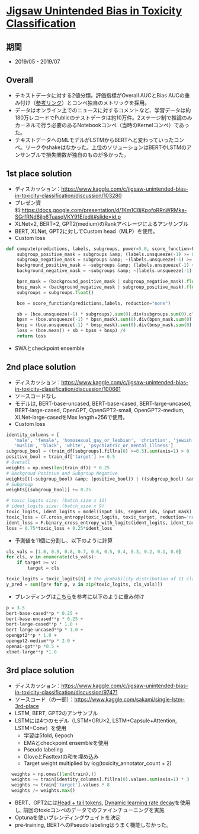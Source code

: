 # [Jigsaw Unintended Bias in Toxicity Classification](https://www.kaggle.com/c/jigsaw-unintended-bias-in-toxicity-classification/overview)

## 期間
- 2019/05 - 2019/07

## Overall
- テキストデータに対する2値分類。評価指標がOverall AUCとBias AUCの重み付け（[参考リンク](https://arxiv.org/abs/1903.04561)）とコンペ独自のメトリックを採用。
- データはオンライン上でのニュースに対するコメントなど、学習データは約180万レコードでPublicのテストデータは約10万件。2ステージ制で推論のみカーネルで行う必要のあるNotebookコンペ（当時のKernelコンペ）であった。
- テキストデータへのMLモデルがLSTMからBERTへと変わっていったコンペ。リークやshakeはなかった。上位のソリューションはBERTやLSTMのアンサンブルで損失関数が独自のものが多かった。

## 1st place solution
- ディスカッション：https://www.kaggle.com/c/jigsaw-unintended-bias-in-toxicity-classification/discussion/103280
- プレゼン資料:https://docs.google.com/presentation/d/1Km1C8jKpofoRRnWRMka-SGrfRNd8jlp6TuasqVKY91E/edit#slide=id.p
- XLNet×2, BERT×2, GPT2(medium)のRankアベレージによるアンサンブル
- BERT, XLNet, GPT2に対してCustom head（MLP）を使用。
- Custom loss
```python
def compute(predictions, labels, subgroups, power=5.0, score_function=F.binary_cross_entropy_with_logits):
    subgroup_positive_mask = subgroups &amp; (labels.unsqueeze(-1) >= 0.5)
    subgroup_negative_mask = subgroups &amp; ~(labels.unsqueeze(-1) >= 0.5)
    background_positive_mask = ~subgroups &amp; (labels.unsqueeze(-1) >= 0.5)
    background_negative_mask = ~subgroups &amp; ~(labels.unsqueeze(-1) >= 0.5)

    bpsn_mask = (background_positive_mask | subgroup_negative_mask).float()
    bnsp_mask = (background_negative_mask | subgroup_positive_mask).float()
    subgroups = subgroups.float()

    bce = score_function(predictions,labels, reduction="none")

    sb = (bce.unsqueeze(-1) * subgroups).sum(0).div(subgroups.sum(0).clamp(1.)).pow(power).mean().pow(1/power)
    bpsn = (bce.unsqueeze(-1) * bpsn_mask).sum(0).div(bpsn_mask.sum(0).clamp(1.)).pow(power).mean().pow(1/power)
    bnsp = (bce.unsqueeze(-1) * bnsp_mask).sum(0).div(bnsp_mask.sum(0).clamp(1.)).pow(power).mean().pow(1/power)
    loss = (bce.mean() + sb + bpsn + bnsp) /4
    return loss
```
- SWAとcheckpoint ensemble


## 2nd place solution
- ディスカッション：https://www.kaggle.com/c/jigsaw-unintended-bias-in-toxicity-classification/discussion/100661
- ソースコードなし
- モデルは, BERT-base-uncased, BERT-base-cased, BERT-large-uncased, BERT-large-cased, OpenGPT, OpenGPT2-small, OpenGPT2-medium, XLNet-large-casedをMax length=256で使用。
- Custom loss
```python
identity_columns = [
   'male', 'female', 'homosexual_gay_or_lesbian', 'christian', 'jewish',
   'muslim', 'black', 'white', 'psychiatric_or_mental_illness']
subgroup_bool = (train_df[subgroups].fillna(0) >=0.5).sum(axis=1) > 0
positive_bool = train_df['target'] >= 0.5
# Overall
weights = np.ones(len(train_df)) * 0.25
# Backgroud Positive and Subgroup Negative
weights[((~subgroup_bool) &amp; (positive_bool)) | ((subgroup_bool) &amp; (~positive_bool))] += 0.25
# Subgroup
weights[(subgroup_bool)] += 0.25
```
```python
# toxic_logits size: (batch_size x 11)
# idnet_logits size: (batch_size x 9)
toxic_logits, ident_logits = model(input_ids, segment_ids, input_mask)
toxic_loss = (F.cross_entropy(toxic_logits, toxic_target, reduction='none') * weight).mean()
ident_loss = F.binary_cross_entropy_with_logits(ident_logits, ident_target)
loss = 0.75*toxic_loss + 0.25*ident_loss
```
- 予測値を11個に分割し、以下のように計算
```python
cls_vals = [1.0, 0.9, 0.8, 0.7, 0.6, 0.5, 0.4, 0.3, 0.2, 0.1, 0.0]
for cls, v in enumerate(cls_vals):
    if target >= v:
        target = cls
```
```python
toxic_logits = toxic_logits[0] # the probability distribution of 11 classes
y_pred = sum([p*v for p, v in zip(toxic_logits, cls_vals)])
```
- ブレンディングは[こちら](https://medium.com/data-design/reaching-the-depths-of-power-geometric-ensembling-when-targeting-the-auc-metric-2f356ea3250e)を参考に以下のように重み付け
```python
p = 3.5
bert-base-cased**p * 0.25 +
bert-base-uncased**p * 0.25 +
bert-large-cased**p * 1.0 +
bert-large-uncased**p * 1.0 +
opengpt2**p * 1.0 +
opengpt2-medium**p * 2.0 +
openai-gpt**p *0.5 +
xlnet-large**p *1.0
```

## 3rd place solution
- ディスカッション：https://www.kaggle.com/c/jigsaw-unintended-bias-in-toxicity-classification/discussion/97471
- ソースコード（の一部）：https://www.kaggle.com/sakami/single-lstm-3rd-place
- LSTM, BERT, GPT2のアンサンブル
- LSTMには4つのモデル（LSTM+GRU×2, LSTM+Capsule+Attention, LSTM+Conv）を使用
  - 学習は5fold, 6epoch
  - EMAとcheckpoint ensembleを使用
  - Pseudo labeling
  - GloveとFasttextの和を埋め込み
  - Target weight multiplied by log(toxicity_annotator_count + 2)
```python
  weights = np.ones((len(train),))
  weights += train[identity_columns].fillna(0).values.sum(axis=1) * 3
  weights += train['target'].values * 8
  weights /= weights.max()
```
- BERT、GPT2には[Head + tail tokens](https://arxiv.org/abs/1905.05583), [Dynamic learning rate decay](https://arxiv.org/abs/1905.05583)を使用し, 前回のtoxicコンペのデータでのファインチューニングを実施
- Optunaを使いブレンディングウェイトを決定
- pre-training, BERTへのPseudo labelingはうまく機能しなかった。
